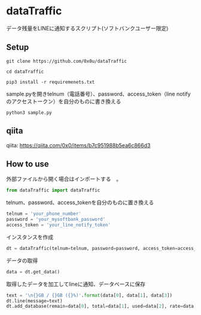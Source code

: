 # dataTraffic
データ残量をLINEに通知するスクリプト(ソフトバンクユーザー限定)
## Setup
```git clone https://github.com/0x0u/dataTraffic```  

```cd dataTraffic```  

```pip3 install -r requiremenets.txt```  

sample.pyを開きtelnum（電話番号）、password、access_token（line notifyのアクセストークン）を自分のものに書き換える

```python3 sample.py```  
## qiita
qiita: https://qiita.com/0x0/items/b7c951988b5ea6c866d3

## How to use
外部ファイルから開く場合はインポートする　。
```Python
from dataTraffic import dataTraffic
```
telnum、password、access_tokenを自分のものに置き換える  
```Python
telnum = 'your_phone_number'
password = 'your_mysoftbank_password'
access_token = 'your_line_notify_token'
```
インスタンスを作成  
```Python
dt = dataTraffic(telnum=telnum, password=password, access_token=access_token)
```
データの取得  
```Python
data = dt.get_data()
```
取得したデータを加工してlineに通知、データベースに保存  
```Python
text = '\n{}GB / {}GB ({}%)'.format(data[0], data[1], data[3])
dt.line(message=text)
dt.add_database(remain=data[0], total=data[1], used=data[2], rate=data[3])
```
